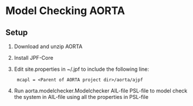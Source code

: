 # Model Checking AORTA

## Setup
1. Download and unzip AORTA
2. Install JPF-Core
3. Edit site.properties in ~/.jpf to include the following line:
     
        mcapl = <Parent of AORTA project dir>/aorta/ajpf

4. Run aorta.modelchecker.Modelchecker AIL-file PSL-file to model check the system in AIL-file using all the properties in PSL-file
 